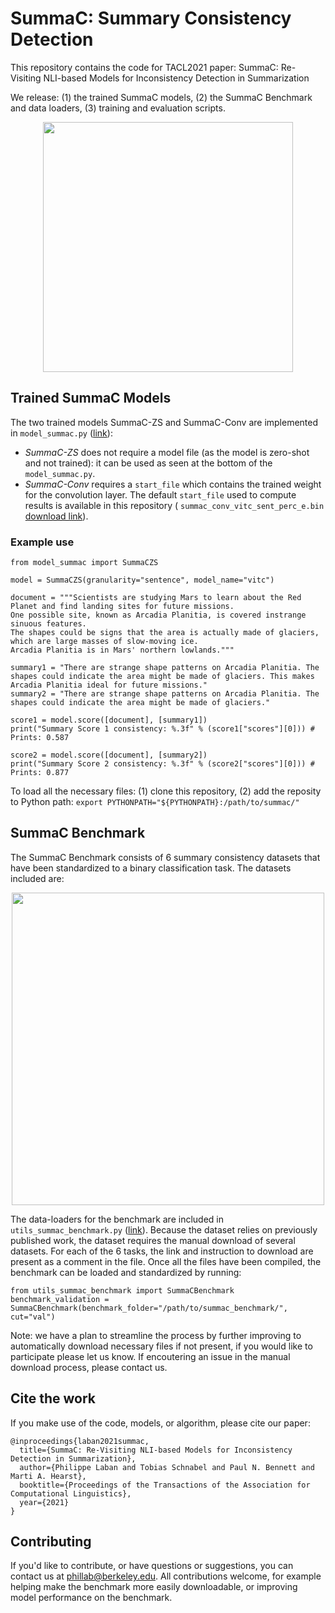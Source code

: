 # SummaC: Summary Consistency Detection

This repository contains the code for TACL2021 paper: SummaC: Re-Visiting NLI-based Models for Inconsistency Detection in Summarization

We release: (1) the trained SummaC models, (2) the SummaC Benchmark and data loaders, (3) training and evaluation scripts.

<p align="center">
  <img width="400" src="https://tingofurro.github.io/images/tacl2021_summac.png">
</p>

## Trained SummaC Models

The two trained models SummaC-ZS and SummaC-Conv are implemented in `model_summac.py` ([link](https://github.com/tingofurro/summac/blob/master/model_summac.py)):

- *SummaC-ZS* does not require a model file (as the model is zero-shot and not trained): it can be used as seen at the bottom of the `model_summac.py`.
- *SummaC-Conv* requires a `start_file` which contains the trained weight for the convolution layer. The default `start_file` used to compute results is available in this repository ( `summac_conv_vitc_sent_perc_e.bin` [download link](https://github.com/tingofurro/summac/raw/master/summac_conv_vitc_sent_perc_e.bin)).

### Example use

```
from model_summac import SummaCZS

model = SummaCZS(granularity="sentence", model_name="vitc")

document = """Scientists are studying Mars to learn about the Red Planet and find landing sites for future missions.
One possible site, known as Arcadia Planitia, is covered instrange sinuous features.
The shapes could be signs that the area is actually made of glaciers, which are large masses of slow-moving ice.
Arcadia Planitia is in Mars' northern lowlands."""

summary1 = "There are strange shape patterns on Arcadia Planitia. The shapes could indicate the area might be made of glaciers. This makes Arcadia Planitia ideal for future missions."
summary2 = "There are strange shape patterns on Arcadia Planitia. The shapes could indicate the area might be made of glaciers."

score1 = model.score([document], [summary1])
print("Summary Score 1 consistency: %.3f" % (score1["scores"][0])) # Prints: 0.587

score2 = model.score([document], [summary2])
print("Summary Score 2 consistency: %.3f" % (score2["scores"][0])) # Prints: 0.877
```

To load all the necessary files: (1) clone this repository, (2) add the reposity to Python path: `export PYTHONPATH="${PYTHONPATH}:/path/to/summac/"`


## SummaC Benchmark

The SummaC Benchmark consists of 6 summary consistency datasets that have been standardized to a binary classification task. The datasets included are:

<p align="center">
  <img width="500" src="https://tingofurro.github.io/images/tacl2021_summac_benchmark.png">
</p>

The data-loaders for the benchmark are included in `utils_summac_benchmark.py` ([link](https://github.com/tingofurro/summac/blob/master/utils_summac_benchmark.py)). Because the dataset relies on previously published work, the dataset requires the manual download of several datasets. For each of the 6 tasks, the link and instruction to download are present as a comment in the file. Once all the files have been compiled, the benchmark can be loaded and standardized by running:
```
from utils_summac_benchmark import SummaCBenchmark
benchmark_validation = SummaCBenchmark(benchmark_folder="/path/to/summac_benchmark/", cut="val")
```

Note: we have a plan to streamline the process by further improving to automatically download necessary files if not present, if you would like to participate please let us know. If encoutering an issue in the manual download process, please contact us.

## Cite the work

If you make use of the code, models, or algorithm, please cite our paper:
```
@inproceedings{laban2021summac,
  title={SummaC: Re-Visiting NLI-based Models for Inconsistency Detection in Summarization},
  author={Philippe Laban and Tobias Schnabel and Paul N. Bennett and Marti A. Hearst},
  booktitle={Proceedings of the Transactions of the Association for Computational Linguistics},
  year={2021}
}
```

## Contributing

If you'd like to contribute, or have questions or suggestions, you can contact us at phillab@berkeley.edu. All contributions welcome, for example helping make the benchmark more easily downloadable, or improving model performance on the benchmark.
